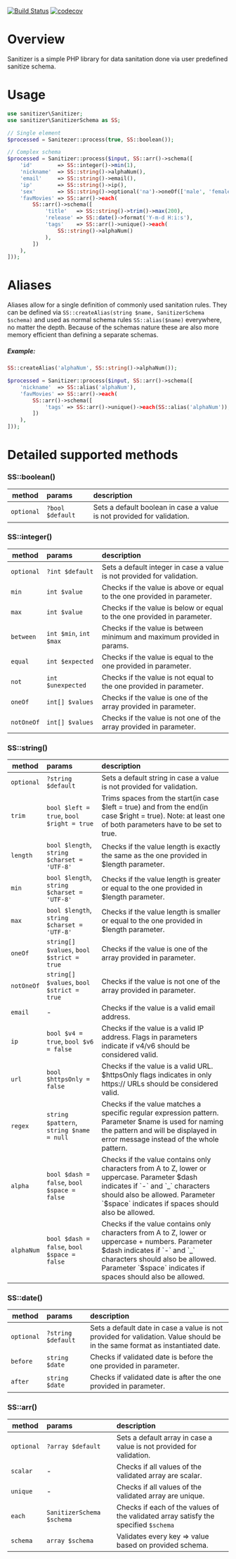 
[![Build Status](https://travis-ci.org/dtimofeev/Sanitizer.svg?branch=master)](https://travis-ci.org/dtimofeev/Sanitizer)
[![codecov](https://codecov.io/gh/dtimofeev/Sanitizer/branch/master/graph/badge.svg)](https://codecov.io/gh/dtimofeev/Sanitizer)

# Overview
Sanitizer is a simple PHP library for data sanitation done via user predefined sanitize schema.

# Usage
```php
use sanitizer\Sanitizer;
use sanitizer\SanitizerSchema as SS;

// Single element
$processed = Sanitezer::process(true, SS::boolean());

// Complex schema
$processed = Sanitizer::process($input, SS::arr()->schema([
    'id'        => SS::integer()->min(1),
    'nickname'  => SS::string()->alphaNum(),
    'email'     => SS::string()->email(),
    'ip'        => SS::string()->ip(),
    'sex'       => SS::string()->optional('na')->oneOf(['male', 'female', 'na']),
    'favMovies' => SS::arr()->each(
        SS::arr()->schema([
            'title'   => SS::string()->trim()->max(200),
            'release' => SS::date()->format('Y-m-d H:i:s'),
            'tags'    => SS::arr()->unique()->each(
                SS::string()->alphaNum()
            ),
        ])
    ),
]));
```

# Aliases

Aliases allow for a single definition of commonly used sanitation rules. They can be defined via `SS::createAlias(string $name, SanitizerSchema  $schema)` and used as normal schema rules `SS::alias($name)` everywhere, no matter the depth. Because of the schemas nature these are also more memory efficient than defining a separate schemas.  

##### Example:
```php
SS::createAlias('alphaNum', SS::string()->alphaNum());

$processed = Sanitizer::process($input, SS::arr()->schema([
    'nickname'  => SS::alias('alphaNum'),
    'favMovies' => SS::arr()->each(
        SS::arr()->schema([
            'tags' => SS::arr()->unique()->each(SS::alias('alphaNum')),
        ])
    ),
]));
```

# Detailed supported methods

### SS::boolean()
| method | params | description |
| ---    | :---   | :---        |
| `optional` | `?bool $default` | Sets a default boolean in case a value is not provided for validation.

### SS::integer()
| method | params | description |
| ---    | :---   | :---        |
| `optional` | `?int $default` | Sets a default integer in case a value is not provided for validation.
| `min`      | `int $value` | Checks if the value is above or equal to the one provided in parameter.
| `max`      | `int $value` | Checks if the value is below or equal to the one provided in parameter.
| `between`  | `int $min`, `int $max` | Checks if the value is between minimum and maximum provided in params.
| `equal`    | `int $expected` | Checks if the value is equal to the one provided in parameter.
| `not`      | `int $unexpected` | Checks if the value is not equal to the one provided in parameter.
| `oneOf`    | `int[] $values` | Checks if the value is one of the array provided in parameter.
| `notOneOf` | `int[] $values` | Checks if the value is not one of the array provided in parameter.

### SS::string()
| method | params | description |
| ---    | :---   | :---        |
| `optional` | `?string $default` | Sets a default string in case a value is not provided for validation.
| `trim`     | `bool $left = true`, `bool $right = true` | Trims spaces from the start(in case $left = true) and from the end(in case $right = true). Note: at least one of both parameters have to be set to true.
| `length`   | `bool $length`, `string $charset = 'UTF-8'` | Checks if the value length is exactly the same as the one provided in $length parameter.
| `min`      | `bool $length`, `string $charset = 'UTF-8'` | Checks if the value length is greater or equal to the one provided in $length parameter.
| `max`      | `bool $length`, `string $charset = 'UTF-8'` | Checks if the value length is smaller or equal to the one provided in $length parameter.
| `oneOf`    | `string[] $values`, `bool $strict = true` | Checks if the value is one of the array provided in parameter.
| `notOneOf` | `string[] $values`, `bool $strict = true` | Checks if the value is not one of the array provided in parameter.
| `email`    | - | Checks if the value is a valid email address.
| `ip`       | `bool $v4 = true`, `bool $v6 = false` | Checks if the value is a valid IP address. Flags in parameters indicate if v4/v6 should be considered valid.
| `url`      | `bool $httpsOnly = false` | Checks if the value is a valid URL. $httpsOnly flags indicates in only https:// URLs should be considered valid.
| `regex`    | `string $pattern`, `string $name = null` | Checks if the value matches a specific regular expression pattern. Parameter $name is used for naming the pattern and will be displayed in error message instead of the whole pattern.
| `alpha`    | `bool $dash = false`, `bool $space = false` | Checks if the value contains only characters from A to Z, lower or uppercase. Parameter $dash indicates if `-` and `_` characters should also be allowed. Parameter `$space` indicates if spaces should also be allowed.
| `alphaNum` | `bool $dash = false`, `bool $space = false` | Checks if the value contains only characters from A to Z, lower or uppercase + numbers. Parameter $dash indicates if `-` and `_` characters should also be allowed. Parameter `$space` indicates if spaces should also be allowed.

### SS::date()
| method | params | description |
| ---    | :---   | :---        |
| `optional` | `?string $default` | Sets a default date in case a value is not provided for validation. Value should be in the same format as instantiated date.
| `before`   | `string $date`     | Checks if validated date is before the one provided in parameter.
| `after`    | `string $date`     | Checks if validated date is after the one provided in parameter.

### SS::arr()
| method | params | description |
| ---    | :---   | :---        |
| `optional` | `?array $default` | Sets a default array in case a value is not provided for validation.
| `scalar`   | - | Checks if all values of the validated array are scalar.
| `unique`   | - | Checks if all values of the validated array are unique.
| `each`     | `SanitizerSchema $schema` | Checks if each of the values of the validated array satisfy the specified `$schema`
| `schema`   | `array $schema` | Validates every key => value based on provided schema.
